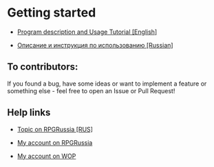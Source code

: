# Getting started
* [Program description and Usage Tutorial [English]](https://github.com/AnImperialMan/GothicSaveEditor/wiki/Usage-Tutorial)

* [Описание и инструкция по использованию [Russian] ](https://github.com/AnImperialMan/GothicSaveEditor/wiki/%D0%A0%D1%83%D1%81%D1%81%D0%BA%D0%BE%D0%B5-%D0%BE%D0%BF%D0%B8%D1%81%D0%B0%D0%BD%D0%B8%D0%B5-&-%D0%98%D0%BD%D1%81%D1%82%D1%80%D1%83%D0%BA%D1%86%D0%B8%D1%8F)

## To contributors:
If you found a bug, have some ideas or want to implement a feature or something else - feel free to open an Issue or Pull Request!

## Help links
* [Topic on RPGRussia [RUS]](https://rpgrussia.com/threads/gothic-save-editor-beta-test.14748/)

* [My account on RPGRussia](https://rpgrussia.com/members/rightman.13187/)

* [My account on WOP](https://worldofplayers.ru/members/104478/)
